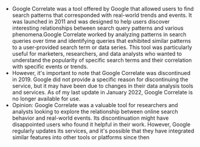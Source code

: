 
* Google Correlate was a tool offered by Google that allowed users to find search patterns that corresponded with real-world trends and events. It was launched in 2011 and was designed to help users discover interesting relationships between search query patterns and various phenomena.Google Correlate worked by analyzing patterns in search queries over time and identifying queries that exhibited similar patterns to a user-provided search term or data series. This tool was particularly useful for marketers, researchers, and data analysts who wanted to understand the popularity of specific search terms and their correlation with specific events or trends.
* However, it's important to note that Google Correlate was discontinued in 2019. Google did not provide a specific reason for discontinuing the service, but it may have been due to changes in their data analysis tools and services. As of my last update in January 2022, Google Correlate is no longer available for use.
* Opinion: Google Correlate was a valuable tool for researchers and analysts looking to explore the relationship between online search behavior and real-world events. Its discontinuation might have disappointed users who found it helpful in their work. However, Google regularly updates its services, and it's possible that they have integrated similar features into other tools or platforms since then